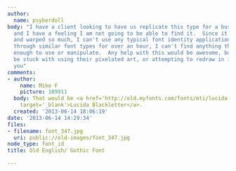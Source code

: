 ```yaml
---
author:
  name: psyberdoll
body: "I have a client looking to have us replicate this type for a business card,
  and I have a feeling I am not going to be able to find it.  Since it is effected
  and warped so much, I can't use any typical font identity applications.  After browsing
  through similar font types for over an hour, I can't find anything that is similar
  enough to use or manipulate.  Any help with this would be awesome, but I may just
  be stuck with using their pixelated art, or attempting to redraw in illustrator...\r\n\r\nThank
  you"
comments:
- author:
    name: Mike F
    picture: 109911
  body: That would be <a href='http://old.myfonts.com/fonts/mti/lucida-blackletter/'
    target='_blank'>Lucida Blackletter</a>.
  created: '2013-06-14 18:06:19'
date: '2013-06-14 14:29:34'
files:
- filename: font_347.jpg
  uri: public://old-images/font_347.jpg
node_type: font_id
title: Old English/ Gothic Font

---
```

